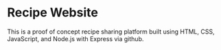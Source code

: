# Recipe Website
This is a proof of concept recipe sharing platform built using HTML, CSS, JavaScript, and Node.js with Express via github.
